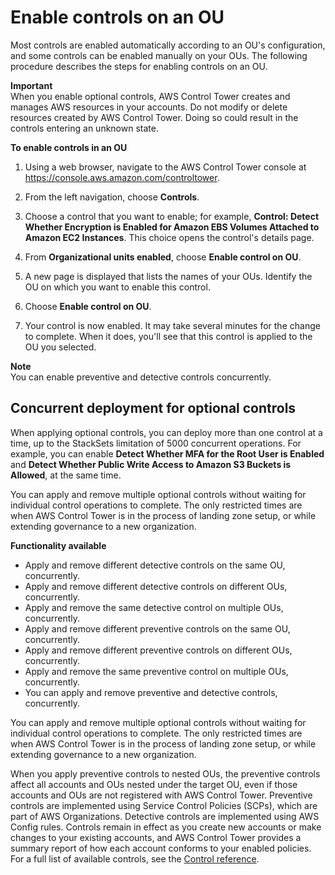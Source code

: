 # Enable controls on an OU<a name="enable-controls-on-ou"></a>

Most controls are enabled automatically according to an OU's configuration, and some controls can be enabled manually on your OUs\. The following procedure describes the steps for enabling controls on an OU\.

**Important**  
When you enable optional controls, AWS Control Tower creates and manages AWS resources in your accounts\. Do not modify or delete resources created by AWS Control Tower\. Doing so could result in the controls entering an unknown state\.

**To enable controls in an OU**

1. Using a web browser, navigate to the AWS Control Tower console at [https://console\.aws\.amazon\.com/controltower](https://console.aws.amazon.com/controltower)\.

1. From the left navigation, choose **Controls**\.

1. Choose a control that you want to enable; for example, **Control: Detect Whether Encryption is Enabled for Amazon EBS Volumes Attached to Amazon EC2 Instances**\. This choice opens the control's details page\.

1. From **Organizational units enabled**, choose **Enable control on OU**\.

1. A new page is displayed that lists the names of your OUs\. Identify the OU on which you want to enable this control\.

1. Choose **Enable control on OU**\.

1. Your control is now enabled\. It may take several minutes for the change to complete\. When it does, you'll see that this control is applied to the OU you selected\.

**Note**  
You can enable preventive and detective controls concurrently\.

## Concurrent deployment for optional controls<a name="concurrent-optional-controls"></a>

When applying optional controls, you can deploy more than one control at a time, up to the StackSets limitation of 5000 concurrent operations\. For example, you can enable **Detect Whether MFA for the Root User is Enabled** and **Detect Whether Public Write Access to Amazon S3 Buckets is Allowed**, at the same time\.

You can apply and remove multiple optional controls without waiting for individual control operations to complete\. The only restricted times are when AWS Control Tower is in the process of landing zone setup, or while extending governance to a new organization\.

**Functionality available**
+ Apply and remove different detective controls on the same OU, concurrently\. 
+ Apply and remove different detective controls on different OUs, concurrently\. 
+ Apply and remove the same detective control on multiple OUs, concurrently\.
+ Apply and remove different preventive controls on the same OU, concurrently\.
+ Apply and remove different preventive controls on different OUs, concurrently\. 
+ Apply and remove the same preventive control on multiple OUs, concurrently\. 
+ You can apply and remove preventive and detective controls, concurrently\.

You can apply and remove multiple optional controls without waiting for individual control operations to complete\. The only restricted times are when AWS Control Tower is in the process of landing zone setup, or while extending governance to a new organization\.

When you apply preventive controls to nested OUs, the preventive controls affect all accounts and OUs nested under the target OU, even if those accounts and OUs are not registered with AWS Control Tower\. Preventive controls are implemented using Service Control Policies \(SCPs\), which are part of AWS Organizations\. Detective controls are implemented using AWS Config rules\. Controls remain in effect as you create new accounts or make changes to your existing accounts, and AWS Control Tower provides a summary report of how each account conforms to your enabled policies\. For a full list of available controls, see the [Control reference](controls-reference.md)\. 